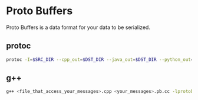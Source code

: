 # Proto Buffers
Proto Buffers is a data format for your data to be serialized.  

## protoc
```sh
protoc -I=$SRC_DIR --cpp_out=$DST_DIR --java_out=$DST_DIR --python_out=$DST_DIR $SRC_DIR/<your_messages>.proto
```

## g++
```sh
g++ <file_that_access_your_messages>.cpp <your_messages>.pb.cc -lprotobuf -pthread -std=c++11
```
